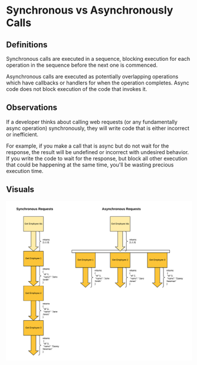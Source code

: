 # Synchronous vs Asynchronously Calls

## Definitions
Synchronous calls are executed in a sequence, blocking execution for each operation in the sequence before the next one is commenced.

Asynchronous calls are executed as potentially overlapping operations which have callbacks or handlers for when the operation completes.  Async code does not block execution of the code that invokes it.

## Observations
If a developer thinks about calling web requests (or any fundamentally async operation) synchronously, they will write code that is either incorrect or inefficient.

For example, if you make a call that is async but do not wait for the response, the result will be undefined or incorrect with undesired behavior.  If you write the code to wait for the response, but block all other execution that could be happening at the same time, you'll be wasting precious execution time.

## Visuals
![SyncVsAsync Diagram](images/SyncVsAsync.png)
